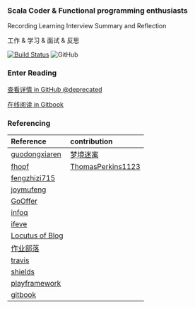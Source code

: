 ### Scala Coder & Functional programming enthusiasts

Recording Learning  Interview  Summary and Reflection

工作 & 学习 & 面试 & 反思

[![Build Status](https://travis-ci.org/jxnu-liguobin/cs-summary-reflection.svg?branch=master)](https://travis-ci.org/jxnu-liguobin/cs-summary-reflection)
![GitHub](https://img.shields.io/github/license/jxnu-liguobin/cs-summary-reflection.svg)

### Enter Reading

[查看详情 in GitHub @deprecated ](/src/main/java/cn/edu/jxnu/allmd/README.MD)

[在线阅读 in Gitbook](https://dreamylost.gitbook.io)

### Referencing

| Reference | contribution |
| :--- | :--- |
| [guodongxiaren](https://github.com/guodongxiaren/README) | [梦境迷离](https://github.com/jxnu-liguobin) |
| [fhopf](https://github.com/fhopf/akka-crawler-example) | [ThomasPerkins1123](https://github.com/ThomasPerkins1123) |
| [fengzhizi715](https://github.com/fengzhizi715/ProxyPool) |  |
| [joymufeng](https://github.com/joymufeng) |  |
| [GoOffer](https://github.com/liuenci/GoOffer) |  |
| [infoq](https://www.infoq.cn) |  |
| [ifeve](http://ifeve.com/)  |  |
| [Locutus of Blog](http://blog.locut.us/2008/01/12/a-decent-stand-alone-java-bloom-filter-implementation/) |  |
| [作业部落](https://www.zybuluo.com) | |
| [travis](https://travis-ci.org/) |  |
| [shields](https://shields.io/) |  |
| [playframework](https://www.playframework.com) | |
| [gitbook](https://www.gitbook.com) | |
